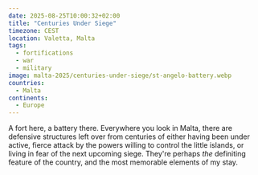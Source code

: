 ```yaml
---
date: 2025-08-25T10:00:32+02:00
title: "Centuries Under Siege"
timezone: CEST
location: Valetta, Malta
tags:
  - fortifications
  - war
  - military
image: malta-2025/centuries-under-siege/st-angelo-battery.webp
countries:
  - Malta
continents:
  - Europe
---
```


A fort here, a battery there. Everywhere you look in Malta, there are defensive structures left over from centuries of either having been under active, fierce attack by the powers willing to control the little islands, or living in fear of the next upcoming siege. They're perhaps *the* definiting feature of the country, and the most memorable elements of my stay.

<!--more-->

